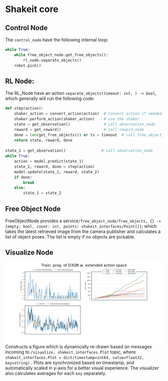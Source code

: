 # Shakeit core

## Control Node
The `control_node` have the following internal loop:
```python
while True:
    while free_object_node.get_free_objects():
        rl_node.separate_objects()
    robot.pick()
``` 

## RL Node:
The RL_Node have an action `separate_objects(timeout: int, ) -> bool`, 
which generally will run the following code:    
```python
def step(action):
    shaker_action = convert_action(action)  # Convert action if needed
    shaker.perform_action(shaker_action)    # use the shaker
    state = get_observation()               # call observation_node
    reward = get_reward()                   # call reward_node
    done = len(get_free_objects()) or ts > timeout  # call free_object_node
    return state, reward, done

state_1 = get_observation()                # call observation_node
while True:
    action = model.predict(state_1)
    state_2, reward, done = step(action)
    model.update(state_1, reward, state_2)
    if done:
        break
    else:
        state_1 = state_2
```

## Free Object Node
FreeObjectNode provides a service`/free_object_node/free_objects, {} -> {empty: bool, count: int, points: shakeit_interfaces/Point[]}`;
which takes the latest retrieved image from the camera publisher and calculates a list of object poses. 
The list is empty if no objects are pickable.

## Visualize Node
![visualizer](../../../docs/visualize_node.png)  
Constructs a figure which is dynamically re-drawn based on messages incoming to `/visualize, shakeit_interfaces.Plot` topic,
where `shakeit_interfaces.Plot = dict(timestamp=int64, value=float32, key=string)` . Plots are synchronized based on timestamp,
and automatically scaled in y-axis for a better visual experience. The visualizer also calculates averages for each `key` separately.